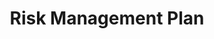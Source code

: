 ---
title: Risk Management Plan
exports:
  - format: pdf
    template: plain_latex
    logo: false
  - format: docx
    template: curvenote
    hideFooter: true
---
